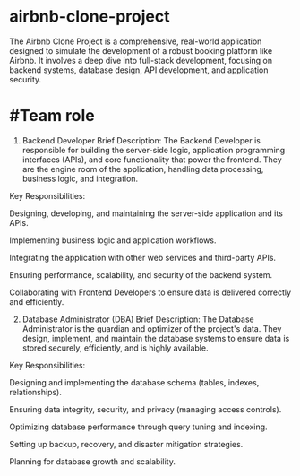 # airbnb-clone-project
The Airbnb Clone Project is a comprehensive, real-world application designed to simulate the development of a robust booking platform like Airbnb. It involves a deep dive into full-stack development, focusing on backend systems, database design, API development, and application security.
# #Team role
1. Backend Developer
Brief Description: The Backend Developer is responsible for building the server-side logic, application programming interfaces (APIs), and core functionality that power the frontend. They are the engine room of the application, handling data processing, business logic, and integration.

Key Responsibilities:

Designing, developing, and maintaining the server-side application and its APIs.

Implementing business logic and application workflows.

Integrating the application with other web services and third-party APIs.

Ensuring performance, scalability, and security of the backend system.

Collaborating with Frontend Developers to ensure data is delivered correctly and efficiently.

2. Database Administrator (DBA)
Brief Description: The Database Administrator is the guardian and optimizer of the project's data. They design, implement, and maintain the database systems to ensure data is stored securely, efficiently, and is highly available.

Key Responsibilities:

Designing and implementing the database schema (tables, indexes, relationships).

Ensuring data integrity, security, and privacy (managing access controls).

Optimizing database performance through query tuning and indexing.

Setting up backup, recovery, and disaster mitigation strategies.

Planning for database growth and scalability.
